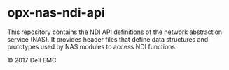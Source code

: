 # opx-nas-ndi-api
This repository contains the NDI API definitions of the network abstraction service (NAS). It provides header files that define data structures and prototypes used by NAS modules to access NDI functions.

© 2017 Dell EMC
